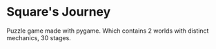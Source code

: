 # Square's Journey

Puzzle game made with pygame.
Which contains 2 worlds with distinct mechanics, 30 stages.
